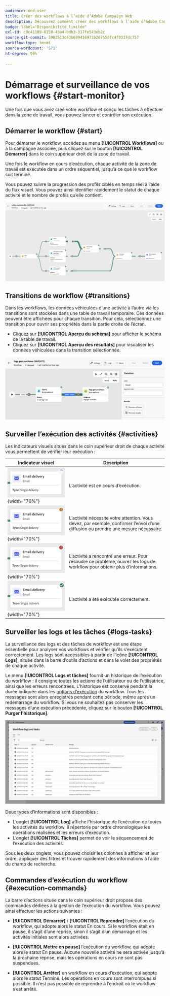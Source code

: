 ```yaml
---
audience: end-user
title: Créer des workflows à l’aide d’Adobe Campaign Web
description: Découvrez comment créer des workflows à l’aide d’Adobe Campaign Web.
badge: label="Disponibilité limitée"
exl-id: c9c41189-0150-49a4-bdb3-317fe543eb2c
source-git-commit: 3903513d43b699416973b26755dfc4f0337dc757
workflow-type: tm+mt
source-wordcount: '571'
ht-degree: 99%

---
```


# Démarrage et surveillance de vos workflows {#start-monitor}

Une fois que vous avez créé votre workflow et conçu les tâches à effectuer dans la zone de travail, vous pouvez lancer et contrôler son exécution.

## Démarrer le workflow {#start}

Pour démarrer le workflow, accédez au menu **[!UICONTROL Workflows]** ou à la campagne associée, puis cliquez sur le bouton **[!UICONTROL Démarrer]** dans le coin supérieur droit de la zone de travail.

Une fois le workflow en cours d’exécution, chaque activité de la zone de travail est exécutée dans un ordre séquentiel, jusqu’à ce que le workflow soit terminé.

Vous pouvez suivre la progression des profils ciblés en temps réel à l’aide du flux visuel. Vous pouvez ainsi identifier rapidement le statut de chaque activité et le nombre de profils qu’elle contient.

![](assets/workflow-execution.png)

## Transitions de workflow {#transitions}

Dans les workflows, les données véhiculées d’une activité à l’autre via les transitions sont stockées dans une table de travail temporaire. Ces données peuvent être affichées pour chaque transition. Pour cela, sélectionnez une transition pour ouvrir ses propriétés dans la partie droite de l’écran.

* Cliquez sur **[!UICONTROL Aperçu du schéma]** pour afficher le schéma de la table de travail.
* Cliquez sur **[!UICONTROL Aperçu des résultats]** pour visualiser les données véhiculées dans la transition sélectionnée.

![](assets/transition.png)

## Surveiller l’exécution des activités {#activities}

Les indicateurs visuels situés dans le coin supérieur droit de chaque activité vous permettent de vérifier leur exécution :

| Indicateur visuel | Description |
|-----|------------|
| ![](assets/activity-status-pending.png){width="70%"} | L’activité est en cours d’exécution. |
| ![](assets/activity-status-orange.png){width="70%"} | L’activité nécessite votre attention. Vous devez, par exemple, confirmer l’envoi d’une diffusion ou prendre une mesure nécessaire. |
| ![](assets/activity-status-red.png){width="70%"} | L’activité a rencontré une erreur. Pour résoudre ce problème, ouvrez les logs de workflow pour obtenir plus d’informations. |
| ![](assets/activity-status-green.png){width="70%"} | L’activité a été exécutée correctement. |

## Surveiller les logs et les tâches {#logs-tasks}

La surveillance des logs et des tâches de workflow est une étape essentielle pour analyser vos workflows et vérifier qu’ils s’exécutent correctement. Les logs sont accessibles à partir de l’icône **[!UICONTROL Logs]**, située dans la barre d’outils d’actions et dans le volet des propriétés de chaque activité.

Le menu **[!UICONTROL Logs et tâches]** fournit un historique de l’exécution du workflow : il consigne toutes les actions de l’utilisateur ou de l’utilisatrice, ainsi que les erreurs rencontrées. L’historique est conservé pendant la durée indiquée dans les [options d’exécution](workflow-settings.md) du workflow. Tous les messages sont alors enregistrés pendant cette période, même après un redémarrage du workflow. Si vous ne souhaitez pas conserver les messages d’une exécution précédente, cliquez sur le bouton **[!UICONTROL Purger l’historique]**.

![](assets/workflow-logs.png)

Deux types d’informations sont disponibles :

* L’onglet **[!UICONTROL Log]** affiche l’historique de l’exécution de toutes les activités du workflow. Il répertorie par ordre chronologique les opérations réalisées et les erreurs d’exécution.
* L’onglet **[!UICONTROL Tâches]** permet de voir le séquencement de l’exécution des activités.

Sous les deux onglets, vous pouvez choisir les colonnes à afficher et leur ordre, appliquer des filtres et trouver rapidement des informations à l’aide du champ de recherche.

## Commandes d’exécution du workflow {#execution-commands}

La barre d’actions située dans le coin supérieur droit propose des commandes dédiées à la gestion de l’exécution du workflow. Vous pouvez ainsi effectuer les actions suivantes :

* **[!UICONTROL Démarrer]** / **[!UICONTROL Reprendre]** l’exécution du workflow, qui adopte alors le statut En cours. Si le workflow était en pause, il s’agit d’une reprise, sinon il s’agit d’un démarrage et les activités initiales sont alors activées.

* **[!UICONTROL Mettre en pause]** l’exécution du workflow, qui adopte alors le statut En pause. Aucune nouvelle activité ne sera activée jusqu’à la prochaine reprise, mais les opérations en cours ne sont pas suspendues.

* **[!UICONTROL Arrêter]** un workflow en cours d’exécution, qui adopte alors le statut Terminé. Les opérations en cours sont interrompues si possible. Il n’est pas possible de reprendre à l’endroit où le workflow s’est arrêté.
